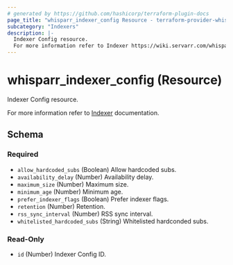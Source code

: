 ```yaml
---
# generated by https://github.com/hashicorp/terraform-plugin-docs
page_title: "whisparr_indexer_config Resource - terraform-provider-whisparr"
subcategory: "Indexers"
description: |-
  Indexer Config resource.
  For more information refer to Indexer https://wiki.servarr.com/whisparr/settings#options documentation.
---
```


# whisparr_indexer_config (Resource)

<!-- subcategory:Indexers -->Indexer Config resource.
For more information refer to [Indexer](https://wiki.servarr.com/whisparr/settings#options) documentation.



<!-- schema generated by tfplugindocs -->
## Schema

### Required

- `allow_hardcoded_subs` (Boolean) Allow hardcoded subs.
- `availability_delay` (Number) Availability delay.
- `maximum_size` (Number) Maximum size.
- `minimum_age` (Number) Minimum age.
- `prefer_indexer_flags` (Boolean) Prefer indexer flags.
- `retention` (Number) Retention.
- `rss_sync_interval` (Number) RSS sync interval.
- `whitelisted_hardcoded_subs` (String) Whitelisted hardconded subs.

### Read-Only

- `id` (Number) Indexer Config ID.


